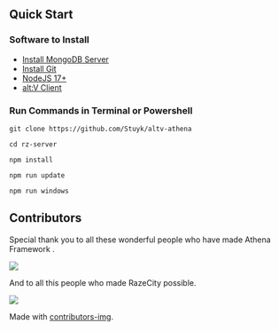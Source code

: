 
## Quick Start

### Software to Install

- [Install MongoDB Server](https://www.mongodb.com/try/download/community)
- [Install Git](https://git-scm.com/downloads)
- [NodeJS 17+](https://nodejs.org/en/download/)
- [alt:V Client](https://altv.mp/)

### Run Commands in Terminal or Powershell

```
git clone https://github.com/Stuyk/altv-athena
```

```
cd rz-server
```

```
npm install
```

```
npm run update
```

```
npm run windows
```

## Contributors

Special thank you to all these wonderful people who have made Athena Framework .

<a href = "https://github.com/stuyk/altv-athena/graphs/contributors">
  <img src="https://contrib.rocks/image?repo=stuyk/altv-athena"/>
</a>


And to all this people who made RazeCity possible.

<a href="https://github.com/RazeCity/public/graphs/contributors">
  <img src="https://contrib.rocks/image?repo=RazeCity/public" />
</a>


Made with [contributors-img](https://contrib.rocks).
